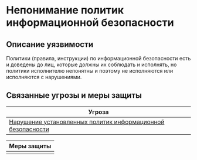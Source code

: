 # Непонимание политик информационной безопасности

## Описание уязвимости
Политики (правила, инструкции) по информационной безопасности есть и доведены до лиц, которые должны их соблюдать и исполнять, но политики исполнителю непонятны и поэтому не исполняются или исполняются с нарушениями.

## Связанные угрозы и меры защиты
|Угроза|
|-|
|[Нарушение установленных политик информационной безопасности](/vkr/threats/page21)|

|Меры защиты|
|-|
||